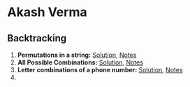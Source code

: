 # Akash Verma

## Backtracking

1. __Permutations in a string:__ [Solution](programs/1-permutations-of-string.py), [Notes](#)
2. __All Possible Combinations:__ [Solution](), [Notes](#)
3. __Letter combinations of a phone number:__ [Solution](), [Notes](#)
4. 



